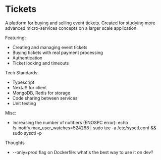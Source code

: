 # Tickets

A platform for buying and selling event tickets.
Created for studying more advanced micro-services concepts on a larger scale application.

Featuring:
- Creating and managing event tickets
- Buying tickets with real payment processing
- Authentication
- Ticket locking and timeouts

Tech Standards:
- Typescript
- NextJS for client
- MongoDB, Redis for storage
- Code sharing between services
- Unit testing

Misc:
- Increasing the number of notifiers (ENOSPC error):
echo fs.inotify.max_user_watches=524288 | sudo tee -a /etc/sysctl.conf && sudo sysctl -p

Thoughts
- --only=prod flag on Dockerfile: what's the best way to use it on dev?
